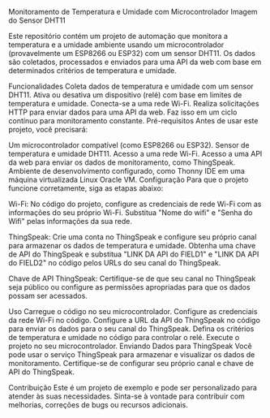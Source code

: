 Monitoramento de Temperatura e Umidade com Microcontrolador
Imagem do Sensor DHT11

Este repositório contém um projeto de automação que monitora a temperatura e a umidade ambiente usando um microcontrolador (provavelmente um ESP8266 ou ESP32) com um sensor DHT11. Os dados são coletados, processados e enviados para uma API da web com base em determinados critérios de temperatura e umidade.

Funcionalidades
Coleta dados de temperatura e umidade com um sensor DHT11.
Ativa ou desativa um dispositivo (relé) com base em limites de temperatura e umidade.
Conecta-se a uma rede Wi-Fi.
Realiza solicitações HTTP para enviar dados para uma API da web.
Faz isso em um ciclo contínuo para monitoramento constante.
Pré-requisitos
Antes de usar este projeto, você precisará:

Um microcontrolador compatível (como ESP8266 ou ESP32).
Sensor de temperatura e umidade DHT11.
Acesso a uma rede Wi-Fi.
Acesso a uma API da web para enviar os dados de monitoramento, como ThingSpeak.
Ambiente de desenvolvimento configurado, como Thonny IDE em uma máquina virtualizada Linux Oracle VM.
Configuração
Para que o projeto funcione corretamente, siga as etapas abaixo:

Wi-Fi: No código do projeto, configure as credenciais de rede Wi-Fi com as informações do seu próprio Wi-Fi. Substitua "Nome do wifi" e "Senha do Wifi" pelas informações da sua rede.

ThingSpeak: Crie uma conta no ThingSpeak e configure seu próprio canal para armazenar os dados de temperatura e umidade. Obtenha uma chave de API do ThingSpeak e substitua "LINK DA API do FIELD1" e "LINK DA API do FIELD2" no código pelos URLs do seu canal do ThingSpeak.

Chave de API ThingSpeak: Certifique-se de que seu canal no ThingSpeak seja público ou configure as permissões apropriadas para que os dados possam ser acessados.

Uso
Carregue o código no seu microcontrolador.
Configure as credenciais da rede Wi-Fi no código.
Configure a URL da API do ThingSpeak no código para enviar os dados para o seu canal do ThingSpeak.
Defina os critérios de temperatura e umidade no código para controlar o relé.
Execute o projeto no seu microcontrolador.
Enviando Dados para ThingSpeak
Você pode usar o serviço ThingSpeak para armazenar e visualizar os dados de monitoramento. Certifique-se de configurar seu próprio canal e chave de API do ThingSpeak.

Contribuição
Este é um projeto de exemplo e pode ser personalizado para atender às suas necessidades. Sinta-se à vontade para contribuir com melhorias, correções de bugs ou recursos adicionais.
